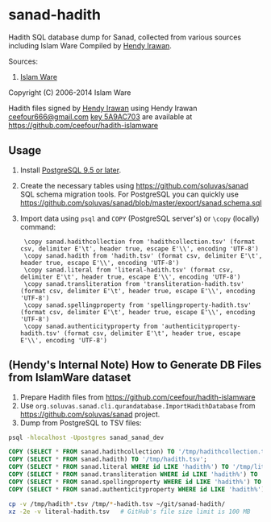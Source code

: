 sanad-hadith
============

Hadith SQL database dump for Sanad, collected from various sources including Islam Ware
Compiled by [Hendy Irawan](http://www.hendyirawan.com/).

Sources:

1. [Islam Ware](https://www.islamware.com/app/downloads)

Copyright (C) 2006-2014 Islam Ware

Hadith files signed by [Hendy Irawan](http://www.hendyirawan.com)
using Hendy Irawan <ceefour666@gmail.com> [key 5A9AC703](https://keyserver.pgp.com/vkd/DownloadKey.event?keyid=0xFEDB960B5A9AC703) 
are available at https://github.com/ceefour/hadith-islamware

## Usage

1. Install [PostgreSQL 9.5 or later](http://www.postgresql.org/).
2. Create the necessary tables using https://github.com/soluvas/sanad SQL schema migration tools.
    For PostgreSQL you can quickly use https://github.com/soluvas/sanad/blob/master/export/sanad.schema.sql

3. Import data using `psql` and `COPY` (PostgreSQL server's) or `\copy` (locally) command:

		\copy sanad.hadithcollection from 'hadithcollection.tsv' (format csv, delimiter E'\t', header true, escape E'\\', encoding 'UTF-8')
		\copy sanad.hadith from 'hadith.tsv' (format csv, delimiter E'\t', header true, escape E'\\', encoding 'UTF-8')
		\copy sanad.literal from 'literal-hadith.tsv' (format csv, delimiter E'\t', header true, escape E'\\', encoding 'UTF-8')
		\copy sanad.transliteration from 'transliteration-hadith.tsv' (format csv, delimiter E'\t', header true, escape E'\\', encoding 'UTF-8')
		\copy sanad.spellingproperty from 'spellingproperty-hadith.tsv' (format csv, delimiter E'\t', header true, escape E'\\', encoding 'UTF-8')
		\copy sanad.authenticityproperty from 'authenticityproperty-hadith.tsv' (format csv, delimiter E'\t', header true, escape E'\\', encoding 'UTF-8')

## (Hendy's Internal Note) How to Generate DB Files from IslamWare dataset

1. Prepare Hadith files from https://github.com/ceefour/hadith-islamware
2. Use `org.soluvas.sanad.cli.qurandatabase.ImportHadithDatabase` from https://github.com/soluvas/sanad project.
3. Dump from PostgreSQL to TSV files:

```bash
psql -hlocalhost -Upostgres sanad_sanad_dev
```

```sql
COPY (SELECT * FROM sanad.hadithcollection) TO '/tmp/hadithcollection.tsv';
COPY (SELECT * FROM sanad.hadith) TO '/tmp/hadith.tsv';
COPY (SELECT * FROM sanad.literal WHERE id LIKE 'hadith%') TO '/tmp/literal-hadith.tsv';
COPY (SELECT * FROM sanad.transliteration WHERE id LIKE 'hadith%') TO '/tmp/transliteration-hadith.tsv';
COPY (SELECT * FROM sanad.spellingproperty WHERE id LIKE 'hadith%') TO '/tmp/spellingproperty-hadith.tsv';
COPY (SELECT * FROM sanad.authenticityproperty WHERE id LIKE 'hadith%') TO '/tmp/authenticityproperty-hadith.tsv';
```

```bash
cp -v /tmp/hadith*.tsv /tmp/*-hadith.tsv ~/git/sanad-hadith/
xz -2e -v literal-hadith.tsv   # GitHub's file size limit is 100 MB
```
